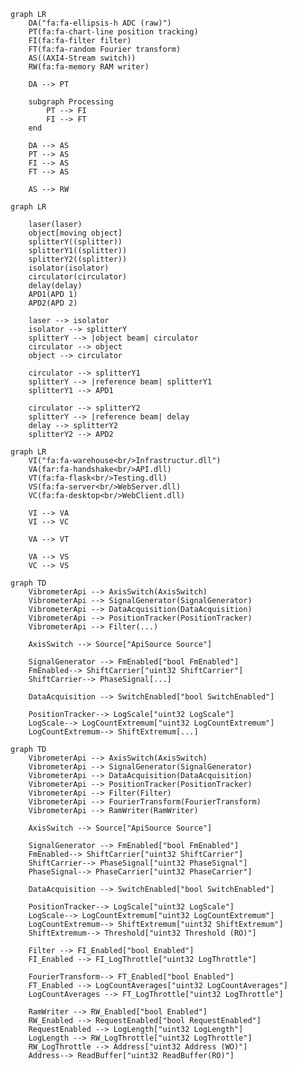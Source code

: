 ```mermaid
graph LR
    DA("fa:fa-ellipsis-h ADC (raw)")
    PT(fa:fa-chart-line position tracking)
    FI(fa:fa-filter filter)
    FT(fa:fa-random Fourier transform)
    AS((AXI4-Stream switch))
    RW(fa:fa-memory RAM writer)

    DA --> PT

    subgraph Processing
        PT --> FI
        FI --> FT
    end

    DA --> AS
    PT --> AS
    FI --> AS
    FT --> AS

    AS --> RW
```

```mermaid
graph LR

    laser(laser)
    object[moving object]
    splitterY((splitter))
    splitterY1((splitter))
    splitterY2((splitter))
    isolator(isolator)
    circulator(circulator)
    delay(delay)
    APD1(APD 1)
    APD2(APD 2)

    laser --> isolator 
    isolator --> splitterY
    splitterY --> |object beam| circulator
    circulator --> object
    object --> circulator

    circulator --> splitterY1
    splitterY --> |reference beam| splitterY1
    splitterY1 --> APD1

    circulator --> splitterY2
    splitterY --> |reference beam| delay
    delay --> splitterY2
    splitterY2 --> APD2
```

```mermaid
graph LR
    VI("fa:fa-warehouse<br/>Infrastructur.dll")
    VA(far:fa-handshake<br/>API.dll)
    VT(fa:fa-flask<br/>Testing.dll)
    VS(fa:fa-server<br/>WebServer.dll)
    VC(fa:fa-desktop<br/>WebClient.dll)

    VI --> VA
    VI --> VC

    VA --> VT

    VA --> VS
    VC --> VS
```

```mermaid
graph TD
    VibrometerApi --> AxisSwitch(AxisSwitch)
    VibrometerApi --> SignalGenerator(SignalGenerator)
    VibrometerApi --> DataAcquisition(DataAcquisition)
    VibrometerApi --> PositionTracker(PositionTracker)
    VibrometerApi --> Filter(...)

    AxisSwitch --> Source["ApiSource Source"]

    SignalGenerator --> FmEnabled["bool FmEnabled"]
    FmEnabled--> ShiftCarrier["uint32 ShiftCarrier"]
    ShiftCarrier--> PhaseSignal[...]

    DataAcquisition --> SwitchEnabled["bool SwitchEnabled"]

    PositionTracker--> LogScale["uint32 LogScale"]
    LogScale--> LogCountExtremum["uint32 LogCountExtremum"]
    LogCountExtremum--> ShiftExtremum[...]
```

```mermaid
graph TD
    VibrometerApi --> AxisSwitch(AxisSwitch)
    VibrometerApi --> SignalGenerator(SignalGenerator)
    VibrometerApi --> DataAcquisition(DataAcquisition)
    VibrometerApi --> PositionTracker(PositionTracker)
    VibrometerApi --> Filter(Filter)
    VibrometerApi --> FourierTransform(FourierTransform)
    VibrometerApi --> RamWriter(RamWriter)

    AxisSwitch --> Source["ApiSource Source"]

    SignalGenerator --> FmEnabled["bool FmEnabled"]
    FmEnabled--> ShiftCarrier["uint32 ShiftCarrier"]
    ShiftCarrier--> PhaseSignal["uint32 PhaseSignal"]
    PhaseSignal--> PhaseCarrier["uint32 PhaseCarrier"]

    DataAcquisition --> SwitchEnabled["bool SwitchEnabled"]

    PositionTracker--> LogScale["uint32 LogScale"]
    LogScale--> LogCountExtremum["uint32 LogCountExtremum"]
    LogCountExtremum--> ShiftExtremum["uint32 ShiftExtremum"]
    ShiftExtremum--> Threshold["uint32 Threshold (RO)"]

    Filter --> FI_Enabled["bool Enabled"]
    FI_Enabled --> FI_LogThrottle["uint32 LogThrottle"]

    FourierTransform--> FT_Enabled["bool Enabled"]
    FT_Enabled --> LogCountAverages["uint32 LogCountAverages"]
    LogCountAverages --> FT_LogThrottle["uint32 LogThrottle"]

    RamWriter --> RW_Enabled["bool Enabled"]
    RW_Enabled --> RequestEnabled["bool RequestEnabled"]
    RequestEnabled --> LogLength["uint32 LogLength"]
    LogLength --> RW_LogThrottle["uint32 LogThrottle"]
    RW_LogThrottle --> Address["uint32 Address (WO)"]
    Address--> ReadBuffer["uint32 ReadBuffer(RO)"]
```

<!-- 
"mermaid": {
		"theme": null,
  		"themeCSS": "#subGraph0 { fill:white}  .node > rect, circle { stroke:#00BCD4;} .cluster > rect { stroke:#E61E63;} .edgeLabel { display:block;opacity:1;background:white;border-radius:5px;padding:0px 10px;} .node { fill: azure } path { stroke-width: 1.5px; stroke: #00BCD4} polygon{ stroke-width: 1.5px; stroke: #00BCD4} text { fill:rgba(0, 0, 0, 0.65); font-size: 22px; transform: translateX(0px) translateY(15px) } div { text-align:center }",
  		"flowchart": {
    		"curve": "line"
		}
	}
 -->